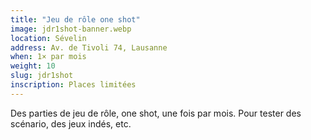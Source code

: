 ```yaml
---
title: "Jeu de rôle one shot"
image: jdr1shot-banner.webp
location: Sévelin
address: Av. de Tivoli 74, Lausanne
when: 1× par mois
weight: 10
slug: jdr1shot
inscription: Places limitées
---
```


Des parties de jeu de rôle, one shot, une fois par mois. Pour tester des scénario, des jeux indés, etc.